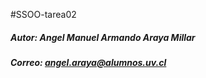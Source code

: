 #SSOO-tarea02
##### Autor: Angel Manuel Armando Araya Millar
##### Correo: angel.araya@alumnos.uv.cl
